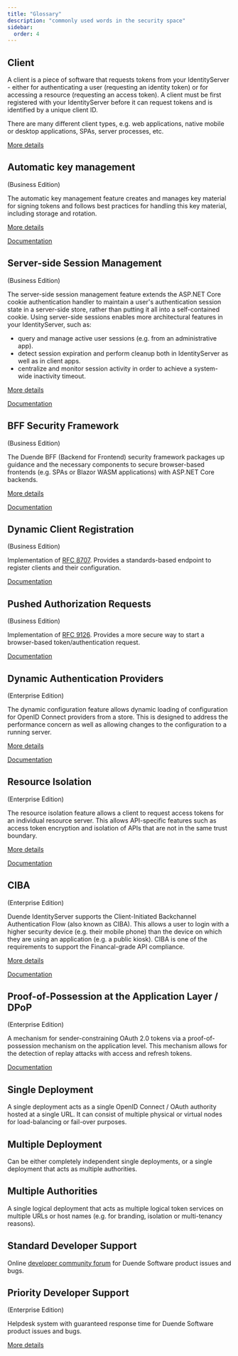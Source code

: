 ```yaml
---
title: "Glossary"
description: "commonly used words in the security space"
sidebar:
  order: 4
---
```


## Client

A client is a piece of software that requests tokens from your IdentityServer - either for authenticating a user (requesting an identity token) or for accessing a resource (requesting an access token). A client must be first registered with your IdentityServer before it can request tokens and is identified by a unique client ID.

There are many different client types, e.g. web applications, native mobile or desktop applications, SPAs, server processes, etc.

[More details](/identityserver/v7/fundamentals/clients)

## Automatic key management
(Business Edition)

The automatic key management feature creates and manages key material for signing tokens and follows best practices for handling this key material, including storage and rotation.

[More details](https://blog.duendesoftware.com/posts/20201028_key_management/)

[Documentation](/identityserver/v7/fundamentals/key_management#automatic-key-management)


## Server-side Session Management
(Business Edition)

The server-side session management feature extends the ASP.NET Core cookie authentication handler to maintain a user's authentication session state in a server-side store, rather than putting it all into a self-contained cookie. Using server-side sessions enables more architectural features in your IdentityServer, such as:

* query and manage active user sessions (e.g. from an administrative app).
* detect session expiration and perform cleanup both in IdentityServer as well as in client apps.
* centralize and monitor session activity in order to achieve a system-wide inactivity timeout.

[More details](https://blog.duendesoftware.com/posts/20220406_session_management/)

[Documentation](/identityserver/v7/ui/server_side_sessions)

## BFF Security Framework
(Business Edition)

The Duende BFF (Backend for Frontend) security framework packages up guidance and the necessary components to secure browser-based frontends (e.g. SPAs or Blazor WASM applications) with ASP.NET Core backends.

[More details](https://blog.duendesoftware.com/posts/20210326_bff/)

[Documentation](/bff/v3)

## Dynamic Client Registration
(Business Edition)

Implementation of [RFC 8707](https://tools.ietf.org/html/rfc8707). Provides a standards-based endpoint to register clients and their configuration.

[Documentation](/identityserver/v7/configuration)

## Pushed Authorization Requests
(Business Edition)

Implementation of [RFC 9126](https://www.rfc-editor.org/rfc/rfc9126.html). Provides a more secure way to start a browser-based token/authentication request.

[Documentation](/identityserver/v7/tokens/par)


## Dynamic Authentication Providers
(Enterprise Edition)

The dynamic configuration feature allows dynamic loading of configuration for OpenID Connect providers from a store.
This is designed to address the performance concern as well as allowing changes to the configuration to a running server.

[More details](https://blog.duendesoftware.com/posts/20210517_dynamic_providers/)

[Documentation](/identityserver/v7/ui/login/dynamicproviders)


## Resource Isolation
(Enterprise Edition)

The resource isolation feature allows a client to request access tokens for an individual resource server.
This allows API-specific features such as access token encryption and isolation of APIs that are not in the same trust boundary.

[More details](https://blog.duendesoftware.com/posts/20201230_resource_isolation/)

[Documentation](/identityserver/v7/fundamentals/resources/isolation)


## CIBA
(Enterprise Edition)

Duende IdentityServer supports the Client-Initiated Backchannel Authentication Flow (also known as CIBA).
This allows a user to login with a higher security device (e.g. their mobile phone) than the device on which they are using an application (e.g. a public kiosk).
CIBA is one of the requirements to support the Financal-grade API compliance.

[More details](https://blog.duendesoftware.com/posts/20220107_ciba/)

[Documentation](/identityserver/v7/ui/ciba)

## Proof-of-Possession at the Application Layer / DPoP
(Enterprise Edition)

A mechanism for sender-constraining OAuth 2.0 tokens via a proof-of-possession mechanism on the application level. This mechanism allows for the detection of replay attacks with access and refresh tokens.

[Documentation](/identityserver/v7/tokens/pop)

## Single Deployment
A single deployment acts as a single OpenID Connect / OAuth authority hosted at a single URL. It can consist of multiple physical or virtual nodes for load-balancing or fail-over purposes.

## Multiple Deployment
Can be either completely independent single deployments, or a single deployment that acts as multiple authorities.

## Multiple Authorities
A single logical deployment that acts as multiple logical token services on multiple URLs or host names (e.g. for branding, isolation or multi-tenancy reasons).

## Standard Developer Support
Online [developer community forum](https://github.com/DuendeSoftware/community/discussions) for Duende Software product issues and bugs.


## Priority Developer Support
(Enterprise Edition)

Helpdesk system with guaranteed response time for Duende Software product issues and bugs.

[More details](https://duendesoftware.com/license/PrioritySupportLicense.pdf)
